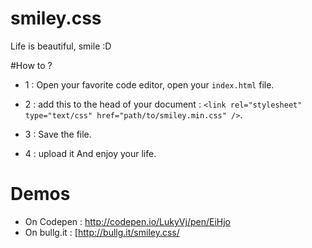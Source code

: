 smiley.css
==========

Life is beautiful, smile :D 


#How to ? 

* 1 : Open your favorite code editor, open your `index.html` file.
* 2 : add this to the head of your document : 
````<link rel="stylesheet" type="text/css" href="path/to/smiley.min.css" />````. 

* 3 : Save the file.
* 4 : upload it And enjoy your life. 

# Demos 

* On Codepen : http://codepen.io/LukyVj/pen/EiHjo
* On bullg.it : [http://bullg.it/smiley.css/ 
